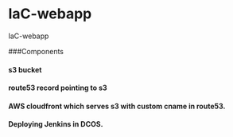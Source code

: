 # IaC-webapp
IaC-webapp

###Components

#### s3 bucket
#### route53 record pointing to s3
#### AWS cloudfront which serves s3 with custom cname in route53.
#### Deploying Jenkins in DCOS.
